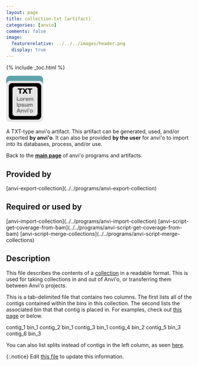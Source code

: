 ```yaml
---
layout: page
title: collection-txt [artifact]
categories: [anvio]
comments: false
image:
  featurerelative: ../../../images/header.png
  display: true
---
```



{% include _toc.html %}


<img src="../../images/icons/TXT.png" alt="TXT" style="width:100px; border:none" />

A TXT-type anvi'o artifact. This artifact can be generated, used, and/or exported **by anvi'o**. It can also be provided **by the user** for anvi'o to import into its databases, process, and/or use.

Back to the **[main page](../../)** of anvi'o programs and artifacts.

## Provided by


<p style="text-align: left" markdown="1"><span class="artifact-p">[anvi-export-collection](../../programs/anvi-export-collection)</span></p>


## Required or used by


<p style="text-align: left" markdown="1"><span class="artifact-r">[anvi-import-collection](../../programs/anvi-import-collection)</span> <span class="artifact-r">[anvi-script-get-coverage-from-bam](../../programs/anvi-script-get-coverage-from-bam)</span> <span class="artifact-r">[anvi-script-merge-collections](../../programs/anvi-script-merge-collections)</span></p>


## Description

This file describes the contents of a <span class="artifact-n">[collection](/software/anvio/help/main/artifacts/collection)</span> in a readable format. This is used for taking collections in and out of Anvi'o, or transferring them between Anvi'o projects. 

This is a tab-delimited file that contains two columns. The first lists all of the contigs contained within the bins in this collection. The second lists the associated bin that that contig is placed in. For examples, check out [this page](https://github.com/merenlab/anvio/blob/master/anvio/tests/sandbox/example_files_for_external_binning_results/external_binning_of_contigs.txt) or below.

<div class="codeblock" markdown="1">
contig_1    bin_1
contig_2    bin_1
contig_3    bin_1
contig_4    bin_2
contig_5    bin_3
contig_6    bin_3
</div>

You can also list splits instead of contigs in the left column, as seen [here](https://github.com/merenlab/anvio/blob/master/anvio/tests/sandbox/example_files_for_external_binning_results/external_binning_of_splits.txt).


{:.notice}
Edit [this file](https://github.com/merenlab/anvio/tree/master/anvio/docs/artifacts/collection-txt.md) to update this information.

